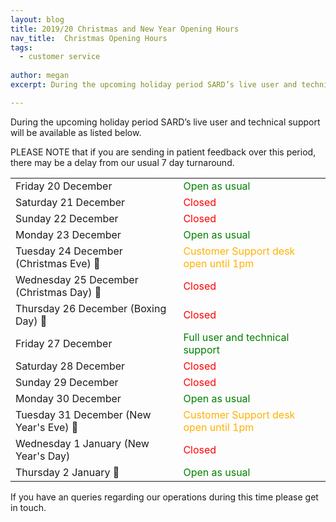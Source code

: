 ```yaml
---
layout: blog
title: 2019/20 Christmas and New Year Opening Hours
nav_title:  Christmas Opening Hours
tags:
  - customer service
  
author: megan
excerpt: During the upcoming holiday period SARD’s live user and technical support will be available on all official working days with the exception of Monday 24 December (Christmas Eve) and Monday 31 December (New Year's Eve) when support will be available until 1pm.

---
```

<p>During the upcoming holiday period SARD’s live user and technical support will be available as listed below.

PLEASE NOTE that if you are sending in patient feedback over this period, there may be a delay from our usual 7 day turnaround.
</p>

<table class='table'>
  <tbody>
    <tr>
      <td>Friday 20 December</td>
      <td style='color: green;'> Open as usual</td>
    </tr>
    <tr>
      <td>Saturday 21 December </td>
      <td style='color: red;'> Closed</td>
    </tr>
    <tr>
      <td>Sunday 22 December </td>
      <td style='color: red;'> Closed</td>
    </tr>
    <tr>
      <td>Monday 23 December</td>
      <td style='color: green;'> Open as usual</td>
    </tr>
    <tr>
      <td>Tuesday 24 December (Christmas Eve)  &#127877;</td>
      <td style='color: #FFB200;'> Customer Support desk open until 1pm</td>
    </tr>
    <tr>
      <td>Wednesday 25 December (Christmas Day) &#127876;</td>
      <td style='color: red;'> Closed</td>
    </tr>
    <tr>
      <td>Thursday 26 December (Boxing Day) &#127873; </td>
      <td style='color: red;'> Closed</td>
      </tr>
    <tr>
      <td>Friday 27 December</td>
      <td style='color: green;'> Full user and technical support</td>
    </tr>
    <tr>
      <td>Saturday 28 December </td>
      <td style='color: red;'> Closed</td>
    </tr>
    <tr>
      <td>Sunday 29 December </td>
      <td style='color: red;'> Closed</td>
    <tr>
      <td>Monday 30 December</td>
      <td style='color: green;'> Open as usual</td>
    </tr>
    <tr>
      <td>Tuesday 31 December (New Year's Eve) &#127881;</td>
      <td style='color:#FFB200;'> Customer Support desk open until 1pm</td>
    </tr>
    </tr>
    <tr>
      <td>Wednesday 1 January (New Year's Day)</td>
      <td style='color: red;'> Closed</td>
    </tr>
    <tr>
      <td>Thursday 2 January &#127939;</td>
      <td style='color: green;'> Open as usual</td>
    </tr>
  </tbody>
</table>

If you have an queries regarding our operations during this time please get in touch.


